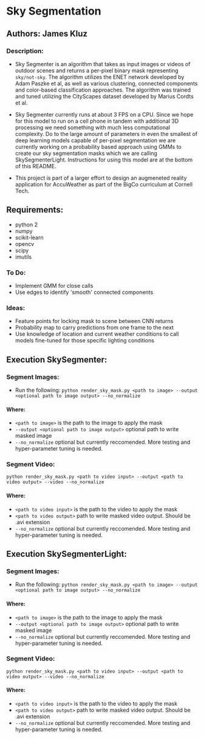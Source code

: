 # Sky Segmentation

## Authors: James Kluz

### Description:
- Sky Segmenter is an algorithm that takes as input images or videos of outdoor scenes and returns a per-pixel binary mask representing `sky/not-sky`. The algorithm utilizes the ENET network developed by Adam Paszke et al, as well as various clustering, connected components and color-based classification approaches. The algorithm was trained and tuned utilizing the CityScapes dataset developed by Marius Cordts et al.

- Sky Segmenter currently runs at about 3 FPS on a CPU. Since we hope for this model to run on a cell phone in tandem with additional 3D processing we need something with much less computational complexity. Do to the large amount of parameters in even the smallest of deep learning models capable of per-pixel segmentation we are currently working on a probability based approach using GMMs to create our sky segmentation masks which we are calling SkySegmenterLight. Instructions for using this model are at the bottom of this README.

- This project is part of a larger effort to design an augmeneted reality application for AccuWeather as part of the BigCo curriculum at Cornell Tech.  

## Requirements:
- python 2
- numpy
- scikit-learn
- opencv
- scipy
- imutils

### To Do:
- Implement GMM for close calls
- Use edges to identify 'smooth' connected components

### Ideas:
- Feature points for locking mask to scene between CNN returns
- Probability map to carry predictions from one frame to the next
- Use knowledge of location and current weather conditions to call models fine-tuned for those specific lighting conditions

## Execution SkySegmenter:
### Segment Images:
- Run the following:
`python render_sky_mask.py <path to image> --output <optional path to image output> --no_normalize`

#### Where:
* `<path to image>` is the path to the image to apply the mask
* `--output <optional path to image output>` optional path to write masked image
* `--no_normalize` optional but currently reccomended. More testing and hyper-parameter tuning is needed. 

### Segment Video:
`python render_sky_mask.py <path to video input> --output <path to video output> --video --no_normalize`

#### Where:
* `<path to video input>` is the path to the video to apply the mask
* `<path to video output>` path to write masked video output. Should be .avi extension
* `--no_normalize` optional but currently reccomended. More testing and hyper-parameter tuning is needed. 

## Execution SkySegmenterLight:
### Segment Images:
- Run the following:
`python render_sky_mask.py <path to image> --output <optional path to image output> --no_normalize`

#### Where:
* `<path to image>` is the path to the image to apply the mask
* `--output <optional path to image output>` optional path to write masked image
* `--no_normalize` optional but currently reccomended. More testing and hyper-parameter tuning is needed. 

### Segment Video:
`python render_sky_mask.py <path to video input> --output <path to video output> --video --no_normalize`

#### Where:
* `<path to video input>` is the path to the video to apply the mask
* `<path to video output>` path to write masked video output. Should be .avi extension
* `--no_normalize` optional but currently reccomended. More testing and hyper-parameter tuning is needed. 